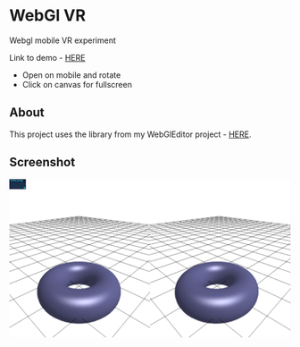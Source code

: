 # WebGl VR
Webgl mobile VR experiment

Link to demo - [HERE](https://rawgit.com/ichko/WebGLVR/master/index.html)
 - Open on mobile and rotate
 - Click on canvas for fullscreen

## About
This project uses the library from my WebGlEditor project - [HERE](https://github.com/ichko/WebGLEditor).

## Screenshot
![example](assets/example.png)